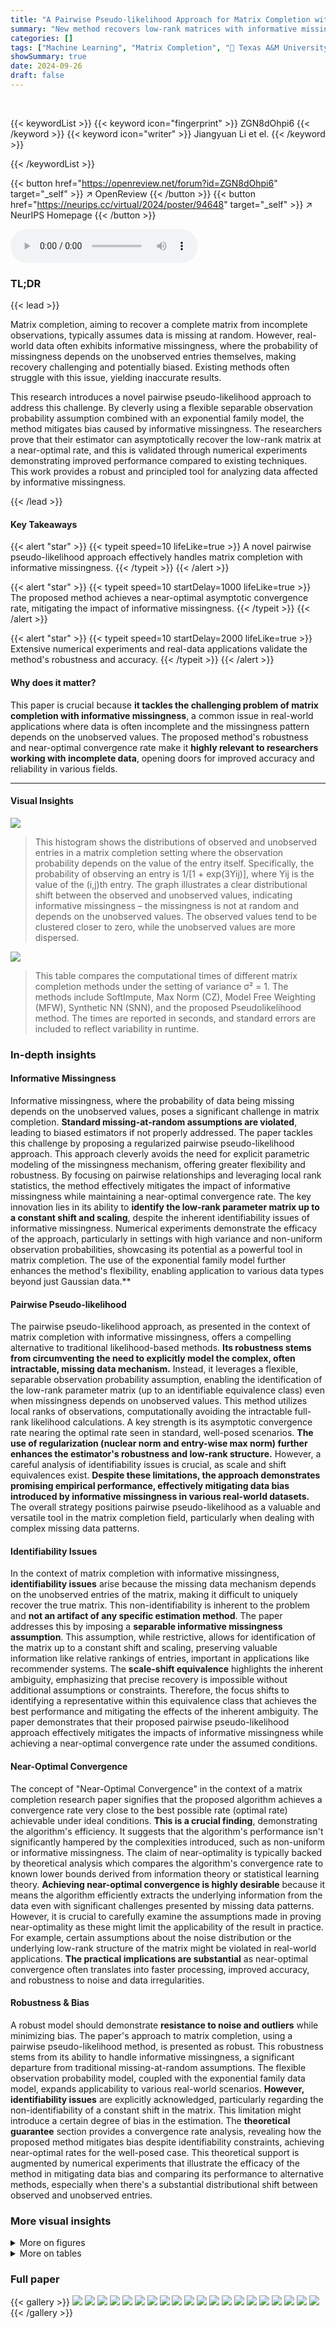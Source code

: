 ```yaml
---
title: "A Pairwise Pseudo-likelihood Approach for Matrix Completion with Informative Missingness"
summary: "New method recovers low-rank matrices with informative missingness, offering robust, near-optimal performance."
categories: []
tags: ["Machine Learning", "Matrix Completion", "🏢 Texas A&M University",]
showSummary: true
date: 2024-09-26
draft: false
---
```


<br>

{{< keywordList >}}
{{< keyword icon="fingerprint" >}} ZGN8dOhpi6 {{< /keyword >}}
{{< keyword icon="writer" >}} Jiangyuan Li et el. {{< /keyword >}}
 
{{< /keywordList >}}

{{< button href="https://openreview.net/forum?id=ZGN8dOhpi6" target="_self" >}}
↗ OpenReview
{{< /button >}}
{{< button href="https://neurips.cc/virtual/2024/poster/94648" target="_self" >}}
↗ NeurIPS Homepage
{{< /button >}}


<audio controls>
    <source src="https://ai-paper-reviewer.com/ZGN8dOhpi6/podcast.wav" type="audio/wav">
    Your browser does not support the audio element.
</audio>


### TL;DR


{{< lead >}}

Matrix completion, aiming to recover a complete matrix from incomplete observations, typically assumes data is missing at random. However, real-world data often exhibits informative missingness, where the probability of missingness depends on the unobserved entries themselves, making recovery challenging and potentially biased. Existing methods often struggle with this issue, yielding inaccurate results. 

This research introduces a novel pairwise pseudo-likelihood approach to address this challenge. By cleverly using a flexible separable observation probability assumption combined with an exponential family model, the method mitigates bias caused by informative missingness.  The researchers prove that their estimator can asymptotically recover the low-rank matrix at a near-optimal rate, and this is validated through numerical experiments demonstrating improved performance compared to existing techniques. This work provides a robust and principled tool for analyzing data affected by informative missingness.

{{< /lead >}}


#### Key Takeaways

{{< alert "star" >}}
{{< typeit speed=10 lifeLike=true >}} A novel pairwise pseudo-likelihood approach effectively handles matrix completion with informative missingness. {{< /typeit >}}
{{< /alert >}}

{{< alert "star" >}}
{{< typeit speed=10 startDelay=1000 lifeLike=true >}} The proposed method achieves a near-optimal asymptotic convergence rate, mitigating the impact of informative missingness. {{< /typeit >}}
{{< /alert >}}

{{< alert "star" >}}
{{< typeit speed=10 startDelay=2000 lifeLike=true >}} Extensive numerical experiments and real-data applications validate the method's robustness and accuracy. {{< /typeit >}}
{{< /alert >}}

#### Why does it matter?
This paper is crucial because **it tackles the challenging problem of matrix completion with informative missingness**, a common issue in real-world applications where data is often incomplete and the missingness pattern depends on the unobserved values.  The proposed method's robustness and near-optimal convergence rate make it **highly relevant to researchers working with incomplete data**, opening doors for improved accuracy and reliability in various fields.

------
#### Visual Insights



![](https://ai-paper-reviewer.com/ZGN8dOhpi6/figures_7_1.jpg)

> This histogram shows the distributions of observed and unobserved entries in a matrix completion setting where the observation probability depends on the value of the entry itself.  Specifically, the probability of observing an entry is 1/[1 + exp(3Yij)], where Yij is the value of the (i,j)th entry. The graph illustrates a clear distributional shift between the observed and unobserved values, indicating informative missingness – the missingness is not at random and depends on the unobserved values. The observed values tend to be clustered closer to zero, while the unobserved values are more dispersed.





![](https://ai-paper-reviewer.com/ZGN8dOhpi6/tables_8_1.jpg)

> This table compares the computational times of different matrix completion methods under the setting of variance σ² = 1.  The methods include SoftImpute, Max Norm (CZ), Model Free Weighting (MFW), Synthetic NN (SNN), and the proposed Pseudolikelihood method. The times are reported in seconds, and standard errors are included to reflect variability in runtime.





### In-depth insights


#### Informative Missingness
Informative missingness, where the probability of data being missing depends on the unobserved values, poses a significant challenge in matrix completion.  **Standard missing-at-random assumptions are violated**, leading to biased estimators if not properly addressed.  The paper tackles this challenge by proposing a regularized pairwise pseudo-likelihood approach.  This approach cleverly avoids the need for explicit parametric modeling of the missingness mechanism, offering greater flexibility and robustness.  By focusing on pairwise relationships and leveraging local rank statistics, the method effectively mitigates the impact of informative missingness while maintaining a near-optimal convergence rate.  The key innovation lies in its ability to **identify the low-rank parameter matrix up to a constant shift and scaling**, despite the inherent identifiability issues of informative missingness.  Numerical experiments demonstrate the efficacy of the approach, particularly in settings with high variance and non-uniform observation probabilities, showcasing its potential as a powerful tool in matrix completion.  The use of the exponential family model further enhances the method's flexibility, enabling application to various data types beyond just Gaussian data.**

#### Pairwise Pseudo-likelihood
The pairwise pseudo-likelihood approach, as presented in the context of matrix completion with informative missingness, offers a compelling alternative to traditional likelihood-based methods.  **Its robustness stems from circumventing the need to explicitly model the complex, often intractable, missing data mechanism.** Instead, it leverages a flexible, separable observation probability assumption, enabling the identification of the low-rank parameter matrix (up to an identifiable equivalence class) even when missingness depends on unobserved values. This method utilizes local ranks of observations, computationally avoiding the intractable full-rank likelihood calculations.  A key strength is its asymptotic convergence rate nearing the optimal rate seen in standard, well-posed scenarios.  **The use of regularization (nuclear norm and entry-wise max norm) further enhances the estimator's robustness and low-rank structure.** However, a careful analysis of identifiability issues is crucial, as scale and shift equivalences exist.  **Despite these limitations, the approach demonstrates promising empirical performance, effectively mitigating data bias introduced by informative missingness in various real-world datasets.** The overall strategy positions pairwise pseudo-likelihood as a valuable and versatile tool in the matrix completion field, particularly when dealing with complex missing data patterns.

#### Identifiability Issues
In the context of matrix completion with informative missingness, **identifiability issues** arise because the missing data mechanism depends on the unobserved entries of the matrix, making it difficult to uniquely recover the true matrix.  This non-identifiability is inherent to the problem and **not an artifact of any specific estimation method**. The paper addresses this by imposing a **separable informative missingness assumption**. This assumption, while restrictive, allows for identification of the matrix up to a constant shift and scaling, preserving valuable information like relative rankings of entries, important in applications like recommender systems.  The **scale-shift equivalence** highlights the inherent ambiguity, emphasizing that precise recovery is impossible without additional assumptions or constraints.  Therefore, the focus shifts to identifying a representative within this equivalence class that achieves the best performance and mitigating the effects of the inherent ambiguity.  The paper demonstrates that their proposed pairwise pseudo-likelihood approach effectively mitigates the impacts of informative missingness while achieving a near-optimal convergence rate under the assumed conditions.

#### Near-Optimal Convergence
The concept of "Near-Optimal Convergence" in the context of a matrix completion research paper signifies that the proposed algorithm achieves a convergence rate very close to the best possible rate (optimal rate) achievable under ideal conditions.  **This is a crucial finding**, demonstrating the algorithm's efficiency.  It suggests that the algorithm's performance isn't significantly hampered by the complexities introduced, such as non-uniform or informative missingness.  The claim of near-optimality is typically backed by theoretical analysis which compares the algorithm's convergence rate to known lower bounds derived from information theory or statistical learning theory.  **Achieving near-optimal convergence is highly desirable** because it means the algorithm efficiently extracts the underlying information from the data even with significant challenges presented by missing data patterns. However, it is crucial to carefully examine the assumptions made in proving near-optimality as these might limit the applicability of the result in practice. For example, certain assumptions about the noise distribution or the underlying low-rank structure of the matrix might be violated in real-world applications.  **The practical implications are substantial** as near-optimal convergence often translates into faster processing, improved accuracy, and robustness to noise and data irregularities.

#### Robustness & Bias
A robust model should demonstrate **resistance to noise and outliers** while minimizing bias.  The paper's approach to matrix completion, using a pairwise pseudo-likelihood method, is presented as robust.  This robustness stems from its ability to handle informative missingness, a significant departure from traditional missing-at-random assumptions.  The flexible observation probability model, coupled with the exponential family data model, expands applicability to various real-world scenarios. **However, identifiability issues** are explicitly acknowledged, particularly regarding the non-identifiability of a constant shift in the matrix. This limitation might introduce a certain degree of bias in the estimation.  The **theoretical guarantee** section provides a convergence rate analysis, revealing how the proposed method mitigates bias despite identifiability constraints, achieving near-optimal rates for the well-posed case.  This theoretical support is augmented by numerical experiments that illustrate the efficacy of the method in mitigating data bias and comparing its performance to alternative methods, especially when there's a substantial distributional shift between observed and unobserved entries.


### More visual insights

<details>
<summary>More on figures
</summary>


![](https://ai-paper-reviewer.com/ZGN8dOhpi6/figures_7_2.jpg)

> The figure shows the test root mean squared errors (TRMSE) with standard errors for different variances (σ² = 0.0, 0.2, 0.4, 0.6, 0.8, 1.0).  The TRMSE is a measure of the error in recovering the matrix. The plot compares the performance of the proposed method against four other matrix completion methods: SoftImpute, CZ, MFW, and SNN.  The results indicate the relative performance of each method at different noise levels. As the variance increases, the error for all methods also increases, but the proposed method maintains comparatively lower error.


![](https://ai-paper-reviewer.com/ZGN8dOhpi6/figures_7_3.jpg)

> This figure shows histograms of the recovered entries for different matrix completion methods when the true data has a variance of 1.  The 'True entries' histogram displays a near-symmetric distribution. However, the histograms for the SoftImpute, Max Norm, Model Free Weighting, and Synthetic NN methods all exhibit left skewness, while the Pseudolikelihood method shows a near-symmetric distribution, indicating that it is able to mitigate the left-skewness observed in the other methods.


![](https://ai-paper-reviewer.com/ZGN8dOhpi6/figures_24_1.jpg)

> The figure shows the test mean absolute errors (TMAE) for different variance settings (σ² = 0.0, 0.2, 0.4, 0.6, 0.8, 1.0).  Each point represents the average TMAE across multiple runs of the experiment, and the error bars indicate the standard error of the mean. The plot compares the performance of five different matrix completion methods: SoftImpute, CZ, MFW, SNN, and the proposed pairwise pseudo-likelihood method. The results are useful to show the efficacy of different methods under different noise levels.


![](https://ai-paper-reviewer.com/ZGN8dOhpi6/figures_25_1.jpg)

> This histogram shows the distributions of observed and unobserved matrix entries.  The data is generated from a Gaussian distribution with a mean equal to the true matrix entry and variance σ² = 1. The probability of observing an entry depends on its value according to  P(Tij = 1|Yij) = 1/[1 + exp(3Yij)].  The figure highlights a clear distributional shift between observed (blue) and unobserved (light blue) entries, demonstrating the informative missingness in the data.


![](https://ai-paper-reviewer.com/ZGN8dOhpi6/figures_25_2.jpg)

> The figure shows histograms of the recovered entries using different matrix completion methods when the true entries' variance is 1.  The histogram for the proposed Pseudolikelihood method shows a distribution close to the symmetric distribution of the true entries. In contrast, the histograms for the other methods (Soft Impute, Max Norm, Model Free Weighting, and Synthetic NN) show left-skewed distributions, indicating that these methods are biased and are not able to recover the true distribution of the data well in this case.


![](https://ai-paper-reviewer.com/ZGN8dOhpi6/figures_26_1.jpg)

> This figure compares the observed sales data for State KS over 30 years with the sales predicted by five different matrix completion methods: the proposed method, SNN, SoftImpute, CZ, and MFW. The first plot displays the observed sales trend, while the remaining plots illustrate the sales predictions generated by each method.  Note that the proposed method's prediction is presented in its untransformed form to highlight the trend.


</details>




<details>
<summary>More on tables
</summary>


![](https://ai-paper-reviewer.com/ZGN8dOhpi6/tables_9_1.jpg)
> This table shows the test root mean squared errors (TRMSE) achieved by different matrix completion methods on three real-world datasets: Tobacco Dataset, Coat Shopping Dataset, and Yahoo! Webscope Dataset.  For the Tobacco dataset, the average TRMSE across 100 simulations with randomly generated missing data is reported along with standard errors.  The results highlight the performance of each method on datasets with different characteristics and missing data patterns.

![](https://ai-paper-reviewer.com/ZGN8dOhpi6/tables_24_1.jpg)
> This table presents the test root mean squared errors (TRMSE) for three datasets: Tobacco, Coat Shopping, and Yahoo! Webscope.  The Tobacco dataset results are averages across 100 simulations with standard errors reported.  The other two datasets have a single TRMSE reported for each method.

![](https://ai-paper-reviewer.com/ZGN8dOhpi6/tables_24_2.jpg)
> The table presents the test root mean squared error (TRMSE) for three different datasets: Tobacco Dataset, Coat Shopping Dataset, and Yahoo! Webscope Dataset. For the Tobacco dataset, the average TRMSE across 100 simulations is reported with standard errors.  The results show the performance of different matrix completion methods on these datasets, indicating their relative effectiveness in handling missing data.

![](https://ai-paper-reviewer.com/ZGN8dOhpi6/tables_25_1.jpg)
> This table presents the results of a simulation study comparing the performance of five different matrix completion methods, including the proposed method, on a dataset with informative missingness.  The methods are evaluated using two common metrics: Test Root Mean Squared Error (TRMSE) and Test Mean Absolute Error (TMAE).  The results show the mean error and its standard deviation across multiple runs of the experiment.  The proposed method demonstrates superior performance compared to other approaches.

</details>




### Full paper

{{< gallery >}}
<img src="https://ai-paper-reviewer.com/ZGN8dOhpi6/1.png" class="grid-w50 md:grid-w33 xl:grid-w25" />
<img src="https://ai-paper-reviewer.com/ZGN8dOhpi6/2.png" class="grid-w50 md:grid-w33 xl:grid-w25" />
<img src="https://ai-paper-reviewer.com/ZGN8dOhpi6/3.png" class="grid-w50 md:grid-w33 xl:grid-w25" />
<img src="https://ai-paper-reviewer.com/ZGN8dOhpi6/4.png" class="grid-w50 md:grid-w33 xl:grid-w25" />
<img src="https://ai-paper-reviewer.com/ZGN8dOhpi6/5.png" class="grid-w50 md:grid-w33 xl:grid-w25" />
<img src="https://ai-paper-reviewer.com/ZGN8dOhpi6/6.png" class="grid-w50 md:grid-w33 xl:grid-w25" />
<img src="https://ai-paper-reviewer.com/ZGN8dOhpi6/7.png" class="grid-w50 md:grid-w33 xl:grid-w25" />
<img src="https://ai-paper-reviewer.com/ZGN8dOhpi6/8.png" class="grid-w50 md:grid-w33 xl:grid-w25" />
<img src="https://ai-paper-reviewer.com/ZGN8dOhpi6/9.png" class="grid-w50 md:grid-w33 xl:grid-w25" />
<img src="https://ai-paper-reviewer.com/ZGN8dOhpi6/10.png" class="grid-w50 md:grid-w33 xl:grid-w25" />
<img src="https://ai-paper-reviewer.com/ZGN8dOhpi6/11.png" class="grid-w50 md:grid-w33 xl:grid-w25" />
<img src="https://ai-paper-reviewer.com/ZGN8dOhpi6/12.png" class="grid-w50 md:grid-w33 xl:grid-w25" />
<img src="https://ai-paper-reviewer.com/ZGN8dOhpi6/13.png" class="grid-w50 md:grid-w33 xl:grid-w25" />
<img src="https://ai-paper-reviewer.com/ZGN8dOhpi6/14.png" class="grid-w50 md:grid-w33 xl:grid-w25" />
<img src="https://ai-paper-reviewer.com/ZGN8dOhpi6/15.png" class="grid-w50 md:grid-w33 xl:grid-w25" />
<img src="https://ai-paper-reviewer.com/ZGN8dOhpi6/16.png" class="grid-w50 md:grid-w33 xl:grid-w25" />
<img src="https://ai-paper-reviewer.com/ZGN8dOhpi6/17.png" class="grid-w50 md:grid-w33 xl:grid-w25" />
<img src="https://ai-paper-reviewer.com/ZGN8dOhpi6/18.png" class="grid-w50 md:grid-w33 xl:grid-w25" />
<img src="https://ai-paper-reviewer.com/ZGN8dOhpi6/19.png" class="grid-w50 md:grid-w33 xl:grid-w25" />
<img src="https://ai-paper-reviewer.com/ZGN8dOhpi6/20.png" class="grid-w50 md:grid-w33 xl:grid-w25" />
{{< /gallery >}}